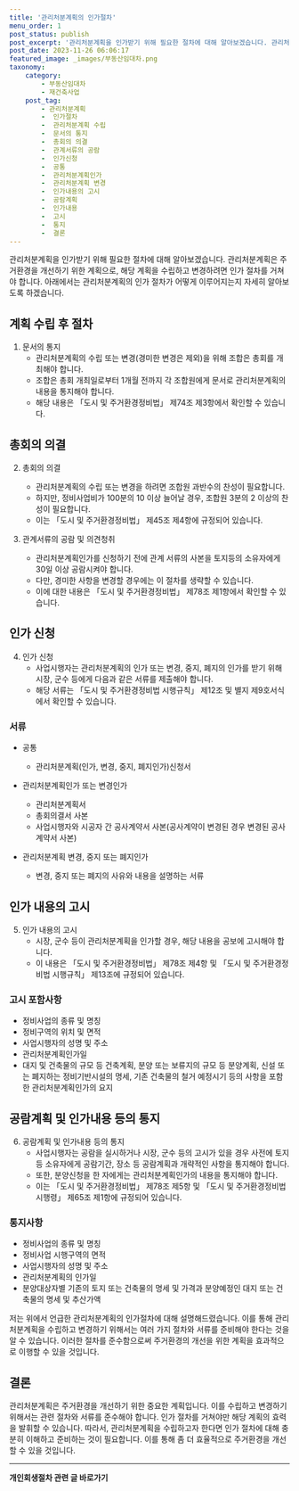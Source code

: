 ```yaml
---
title: '관리처분계획의 인가절차'
menu_order: 1
post_status: publish
post_excerpt: '관리처분계획을 인가받기 위해 필요한 절차에 대해 알아보겠습니다. 관리처분계획은 주거환경을 개선하기 위한 계획으로, 해당 계획을 수립하고 변경하려면 인가 절차를 거쳐야 합니다. 아래에서는 관리처분계획의 인가 절차가 어떻게 이루어지는지 자세히 알아보도록 하겠습니다.'
post_date: 2023-11-26 06:06:17
featured_image: _images/부동산임대차.png
taxonomy:
    category:
        - 부동산임대차
        - 재건축사업
    post_tag:
        - 관리처분계획
        -  인가절차
        -  관리처분계획 수립
        -  문서의 통지
        -  총회의 의결
        -  관계서류의 공람
        -  인가신청
        -  공통
        -  관리처분계획인가
        -  관리처분계획 변경
        -  인가내용의 고시
        -  공람계획
        -  인가내용
        -  고시
        -  통지
        -  결론
---
```



관리처분계획을 인가받기 위해 필요한 절차에 대해 알아보겠습니다. 관리처분계획은 주거환경을 개선하기 위한 계획으로, 해당 계획을 수립하고 변경하려면 인가 절차를 거쳐야 합니다. 아래에서는 관리처분계획의 인가 절차가 어떻게 이루어지는지 자세히 알아보도록 하겠습니다.

## 계획 수립 후 절차

1. 문서의 통지
   - 관리처분계획의 수립 또는 변경(경미한 변경은 제외)을 위해 조합은 총회를 개최해야 합니다.
   - 조합은 총회 개최일로부터 1개월 전까지 각 조합원에게 문서로 관리처분계획의 내용을 통지해야 합니다.
   - 해당 내용은 「도시 및 주거환경정비법」 제74조 제3항에서 확인할 수 있습니다.

## 총회의 의결

2. 총회의 의결
   - 관리처분계획의 수립 또는 변경을 하려면 조합원 과반수의 찬성이 필요합니다.
   - 하지만, 정비사업비가 100분의 10 이상 늘어날 경우, 조합원 3분의 2 이상의 찬성이 필요합니다.
   - 이는 「도시 및 주거환경정비법」 제45조 제4항에 규정되어 있습니다.

3. 관계서류의 공람 및 의견청취
   - 관리처분계획인가를 신청하기 전에 관계 서류의 사본을 토지등의 소유자에게 30일 이상 공람시켜야 합니다.
   - 다만, 경미한 사항을 변경할 경우에는 이 절차를 생략할 수 있습니다.
   - 이에 대한 내용은 「도시 및 주거환경정비법」 제78조 제1항에서 확인할 수 있습니다.

## 인가 신청

4. 인가 신청
   - 사업시행자는 관리처분계획의 인가 또는 변경, 중지, 폐지의 인가를 받기 위해 시장, 군수 등에게 다음과 같은 서류를 제출해야 합니다.
   - 해당 서류는 「도시 및 주거환경정비법 시행규칙」 제12조 및 별지 제9호서식에서 확인할 수 있습니다.

### 서류

- 공통
  - 관리처분계획(인가, 변경, 중지, 폐지인가)신청서

- 관리처분계획인가 또는 변경인가
  - 관리처분계획서
  - 총회의결서 사본
  - 사업시행자와 시공자 간 공사계약서 사본(공사계약이 변경된 경우 변경된 공사계약서 사본)

- 관리처분계획 변경, 중지 또는 폐지인가
  - 변경, 중지 또는 폐지의 사유와 내용을 설명하는 서류

## 인가 내용의 고시

5. 인가 내용의 고시
   - 시장, 군수 등이 관리처분계획을 인가할 경우, 해당 내용을 공보에 고시해야 합니다.
   - 이 내용은 「도시 및 주거환경정비법」 제78조 제4항 및 「도시 및 주거환경정비법 시행규칙」 제13조에 규정되어 있습니다.

### 고시 포함사항

- 정비사업의 종류 및 명칭
- 정비구역의 위치 및 면적
- 사업시행자의 성명 및 주소
- 관리처분계획인가일
- 대지 및 건축물의 규모 등 건축계획, 분양 또는 보류지의 규모 등 분양계획, 신설 또는 폐지하는 정비기반시설의 명세, 기존 건축물의 철거 예정시기 등의 사항을 포함한 관리처분계획인가의 요지

## 공람계획 및 인가내용 등의 통지

6. 공람계획 및 인가내용 등의 통지
   - 사업시행자는 공람을 실시하거나 시장, 군수 등의 고시가 있을 경우 사전에 토지등 소유자에게 공람기간, 장소 등 공람계획과 개략적인 사항을 통지해야 합니다.
   - 또한, 분양신청을 한 자에게는 관리처분계획인가의 내용을 통지해야 합니다.
   - 이는 「도시 및 주거환경정비법」 제78조 제5항 및 「도시 및 주거환경정비법 시행령」 제65조 제1항에 규정되어 있습니다.

### 통지사항

- 정비사업의 종류 및 명칭
- 정비사업 시행구역의 면적
- 사업시행자의 성명 및 주소
- 관리처분계획의 인가일
- 분양대상자별 기존의 토지 또는 건축물의 명세 및 가격과 분양예정인 대지 또는 건축물의 명세 및 추산가액

저는 위에서 언급한 관리처분계획의 인가절차에 대해 설명해드렸습니다. 이를 통해 관리처분계획을 수립하고 변경하기 위해서는 여러 가지 절차와 서류를 준비해야 한다는 것을 알 수 있습니다. 이러한 절차를 준수함으로써 주거환경의 개선을 위한 계획을 효과적으로 이행할 수 있을 것입니다.

## 결론

관리처분계획은 주거환경을 개선하기 위한 중요한 계획입니다. 이를 수립하고 변경하기 위해서는 관련 절차와 서류를 준수해야 합니다. 인가 절차를 거쳐야만 해당 계획의 효력을 발휘할 수 있습니다. 따라서, 관리처분계획을 수립하고자 한다면 인가 절차에 대해 충분히 이해하고 준비하는 것이 필요합니다. 이를 통해 좀 더 효율적으로 주거환경을 개선할 수 있을 것입니다.
<!-- wp:separator -->
<hr class="wp-block-separator has-alpha-channel-opacity"/>
<!-- /wp:separator -->

<!-- wp:group {"backgroundColor":"base","layout":{"type":"constrained"}} -->
<div class="wp-block-group has-base-background-color has-background"><!-- wp:paragraph {"align":"center","fontSize":"medium"} -->
<p class="has-text-align-center has-large-font-size"><strong>개인회생절차 관련 글 바로가기</strong></p>
<!-- /wp:paragraph -->


<!-- wp:latest-posts
{"categories":[{"id":14834,"count":19,"description":"","link":"https://uknowlaw.com/category/%ea%b0%9c%ec%9d%b8%ed%9a%8c%ec%83%9d%ec%a0%88%ec%b0%a8/","name":"개인회생절차","slug":"개인회생절차","taxonomy":"category","parent":0,"meta":[],"_links":{"self":[{"href":"https://uknowlaw.com/wp-json/wp/v2/categories/14834"}],"collection":[{"href":"https://uknowlaw.com/wp-json/wp/v2/categories"}],"about":[{"href":"https://uknowlaw.com/wp-json/wp/v2/taxonomies/category"}],"wp:post_type":[{"href":"https://uknowlaw.com/wp-json/wp/v2/posts?categories=14834"}],"curies":[{"name":"wp","href":"https://api.w.org/{rel}","templated":true}]}}],"postsToShow":100,"excerptLength":28,"postLayout":"grid","columns":2,"featuredImageAlign":"left","featuredImageSizeSlug":"large","fontSize":"small"} /--></div>
<!-- /wp:group -->